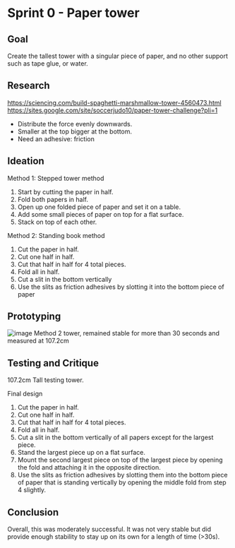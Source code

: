 # Sprint 0 - Paper tower

## **Goal** 
Create the tallest tower with a singular piece of paper, and no other support such as tape glue, or water.

## **Research**

https://sciencing.com/build-spaghetti-marshmallow-tower-4560473.html
https://sites.google.com/site/soccerjudo10/paper-tower-challenge?pli=1

- Distribute the force evenly downwards.
- Smaller at the top bigger at the bottom.
- Need an adhesive: friction

## **Ideation**
Method 1: Stepped tower method
1. Start by cutting the paper in half.
2. Fold both papers in half.
3. Open up one folded piece of paper and set it on a table.
4. Add some small pieces of paper on top for a flat surface.
5. Stack on top of each other.

Method 2: Standing book method
1. Cut the paper in half.
2. Cut one half in half.
3. Cut that half in half for 4 total pieces.
4. Fold all in half.
5. Cut a slit in the bottom vertically
6. Use the slits as friction adhesives by slotting it into the bottom piece of paper


## **Prototyping**
![image](.\IMG_2925.HEIC)
Method 2 tower, remained stable for more than 30 seconds and measured at 107.2cm

## **Testing and Critique**
107.2cm Tall testing tower.

Final design
1. Cut the paper in half.
2. Cut one half in half.
3. Cut that half in half for 4 total pieces.
4. Fold all in half.
5. Cut a slit in the bottom vertically of all papers except for the largest piece.
6. Stand the largest piece up on a flat surface.
7. Mount the second largest piece on top of the largest piece by opening the fold and attaching it in the opposite direction.
8. Use the slits as friction adhesives by slotting them into the bottom piece of paper that is standing vertically by opening the middle fold from step 4 slightly.
   
## **Conclusion**
Overall, this was moderately successful. It was not very stable but did provide enough stability to stay up on its own for a length of time (>30s).
